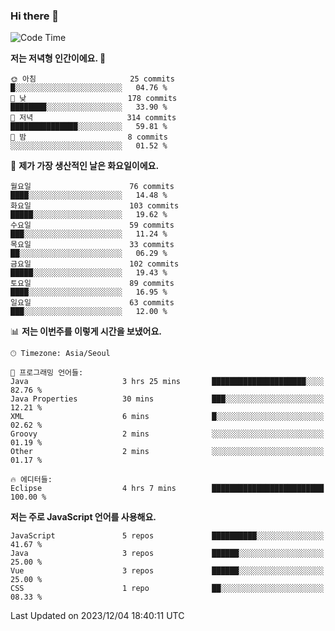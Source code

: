 ### Hi there 👋

<!--
**hi-aa/hi-aa** is a ✨ _special_ ✨ repository because its `README.md` (this file) appears on your GitHub profile.

Here are some ideas to get you started:

- 🔭 I’m currently working on ...
- 🌱 I’m currently learning ...
- 👯 I’m looking to collaborate on ...
- 🤔 I’m looking for help with ...
- 💬 Ask me about ...
- 📫 How to reach me: ...
- 😄 Pronouns: ...
- ⚡ Fun fact: ...
-->

<!--START_SECTION:waka-->
![Code Time](http://img.shields.io/badge/Code%20Time-40%20hrs%2039%20mins-blue)

**저는 저녁형 인간이에요. 🦉** 

```text
🌞 아침                     25 commits          █░░░░░░░░░░░░░░░░░░░░░░░░   04.76 % 
🌆 낮　                     178 commits         ████████░░░░░░░░░░░░░░░░░   33.90 % 
🌃 저녁                     314 commits         ███████████████░░░░░░░░░░   59.81 % 
🌙 밤　                     8 commits           ░░░░░░░░░░░░░░░░░░░░░░░░░   01.52 % 
```
📅 **제가 가장 생산적인 날은 화요일이에요.** 

```text
월요일                      76 commits          ████░░░░░░░░░░░░░░░░░░░░░   14.48 % 
화요일                      103 commits         █████░░░░░░░░░░░░░░░░░░░░   19.62 % 
수요일                      59 commits          ███░░░░░░░░░░░░░░░░░░░░░░   11.24 % 
목요일                      33 commits          ██░░░░░░░░░░░░░░░░░░░░░░░   06.29 % 
금요일                      102 commits         █████░░░░░░░░░░░░░░░░░░░░   19.43 % 
토요일                      89 commits          ████░░░░░░░░░░░░░░░░░░░░░   16.95 % 
일요일                      63 commits          ███░░░░░░░░░░░░░░░░░░░░░░   12.00 % 
```


📊 **저는 이번주를 이렇게 시간을 보냈어요.** 

```text
🕑︎ Timezone: Asia/Seoul

💬 프로그래밍 언어들: 
Java                     3 hrs 25 mins       █████████████████████░░░░   82.76 % 
Java Properties          30 mins             ███░░░░░░░░░░░░░░░░░░░░░░   12.21 % 
XML                      6 mins              █░░░░░░░░░░░░░░░░░░░░░░░░   02.62 % 
Groovy                   2 mins              ░░░░░░░░░░░░░░░░░░░░░░░░░   01.19 % 
Other                    2 mins              ░░░░░░░░░░░░░░░░░░░░░░░░░   01.17 % 

🔥 에디터들: 
Eclipse                  4 hrs 7 mins        █████████████████████████   100.00 % 
```

**저는 주로 JavaScript 언어를 사용해요.** 

```text
JavaScript               5 repos             ██████████░░░░░░░░░░░░░░░   41.67 % 
Java                     3 repos             ██████░░░░░░░░░░░░░░░░░░░   25.00 % 
Vue                      3 repos             ██████░░░░░░░░░░░░░░░░░░░   25.00 % 
CSS                      1 repo              ██░░░░░░░░░░░░░░░░░░░░░░░   08.33 % 
```




 Last Updated on 2023/12/04 18:40:11 UTC
<!--END_SECTION:waka-->
